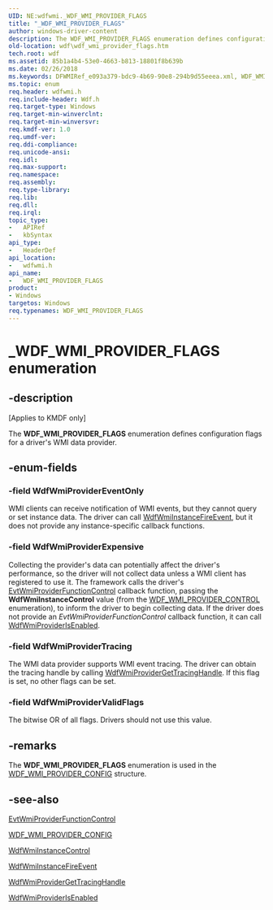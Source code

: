 ```yaml
---
UID: NE:wdfwmi._WDF_WMI_PROVIDER_FLAGS
title: "_WDF_WMI_PROVIDER_FLAGS"
author: windows-driver-content
description: The WDF_WMI_PROVIDER_FLAGS enumeration defines configuration flags for a driver's WMI data provider.
old-location: wdf\wdf_wmi_provider_flags.htm
tech.root: wdf
ms.assetid: 85b1a4b4-53e0-4663-b813-18801f8b639b
ms.date: 02/26/2018
ms.keywords: DFWMIRef_e093a379-bdc9-4b69-90e8-294b9d55eeea.xml, WDF_WMI_PROVIDER_FLAGS, WDF_WMI_PROVIDER_FLAGS enumeration, WdfWmiProviderEventOnly, WdfWmiProviderExpensive, WdfWmiProviderTracing, WdfWmiProviderValidFlags, _WDF_WMI_PROVIDER_FLAGS, kmdf.wdf_wmi_provider_flags, wdf.wdf_wmi_provider_flags, wdfwmi/WDF_WMI_PROVIDER_FLAGS, wdfwmi/WdfWmiProviderEventOnly, wdfwmi/WdfWmiProviderExpensive, wdfwmi/WdfWmiProviderTracing, wdfwmi/WdfWmiProviderValidFlags
ms.topic: enum
req.header: wdfwmi.h
req.include-header: Wdf.h
req.target-type: Windows
req.target-min-winverclnt: 
req.target-min-winversvr: 
req.kmdf-ver: 1.0
req.umdf-ver: 
req.ddi-compliance: 
req.unicode-ansi: 
req.idl: 
req.max-support: 
req.namespace: 
req.assembly: 
req.type-library: 
req.lib: 
req.dll: 
req.irql: 
topic_type:
-	APIRef
-	kbSyntax
api_type:
-	HeaderDef
api_location:
-	wdfwmi.h
api_name:
-	WDF_WMI_PROVIDER_FLAGS
product:
- Windows
targetos: Windows
req.typenames: WDF_WMI_PROVIDER_FLAGS
---
```


# _WDF_WMI_PROVIDER_FLAGS enumeration


## -description


<p class="CCE_Message">[Applies to KMDF only]</p>

The <b>WDF_WMI_PROVIDER_FLAGS</b> enumeration defines configuration flags for a driver's WMI data provider.


## -enum-fields




### -field WdfWmiProviderEventOnly

WMI clients can receive notification of WMI events, but they cannot query or set instance data. The driver can call <a href="https://msdn.microsoft.com/library/windows/hardware/ff551182">WdfWmiInstanceFireEvent</a>, but it does not provide any instance-specific callback functions.


### -field WdfWmiProviderExpensive

Collecting the provider's data can potentially affect the driver's performance, so the driver will not collect data unless a WMI client has registered to use it. The framework calls the driver's <a href="https://msdn.microsoft.com/89b48747-d3aa-48c7-825c-94545f378f07">EvtWmiProviderFunctionControl</a> callback function, passing the <b>WdfWmiInstanceControl</b> value (from the <a href="https://msdn.microsoft.com/library/windows/hardware/ff553078">WDF_WMI_PROVIDER_CONTROL</a> enumeration), to inform the driver to begin collecting data. If the driver does not provide an <i>EvtWmiProviderFunctionControl</i> callback function, it can call <a href="https://msdn.microsoft.com/library/windows/hardware/ff551200">WdfWmiProviderIsEnabled</a>.


### -field WdfWmiProviderTracing

The WMI data provider supports WMI event tracing. The driver can obtain the tracing handle by calling <a href="https://msdn.microsoft.com/library/windows/hardware/ff551198">WdfWmiProviderGetTracingHandle</a>. If this flag is set, no other flags can be set.


### -field WdfWmiProviderValidFlags

The bitwise OR of all flags. Drivers should not use this value.


## -remarks



The <b>WDF_WMI_PROVIDER_FLAGS</b> enumeration is used in the <a href="https://msdn.microsoft.com/library/windows/hardware/ff553067">WDF_WMI_PROVIDER_CONFIG</a> structure.




## -see-also




<a href="https://msdn.microsoft.com/89b48747-d3aa-48c7-825c-94545f378f07">EvtWmiProviderFunctionControl</a>



<a href="https://msdn.microsoft.com/library/windows/hardware/ff553067">WDF_WMI_PROVIDER_CONFIG</a>



<a href="https://msdn.microsoft.com/c545b0a6-bb36-47a7-b55c-ee7eed5ade3a">WdfWmiInstanceControl</a>



<a href="https://msdn.microsoft.com/library/windows/hardware/ff551182">WdfWmiInstanceFireEvent</a>



<a href="https://msdn.microsoft.com/library/windows/hardware/ff551198">WdfWmiProviderGetTracingHandle</a>



<a href="https://msdn.microsoft.com/library/windows/hardware/ff551200">WdfWmiProviderIsEnabled</a>
 

 


